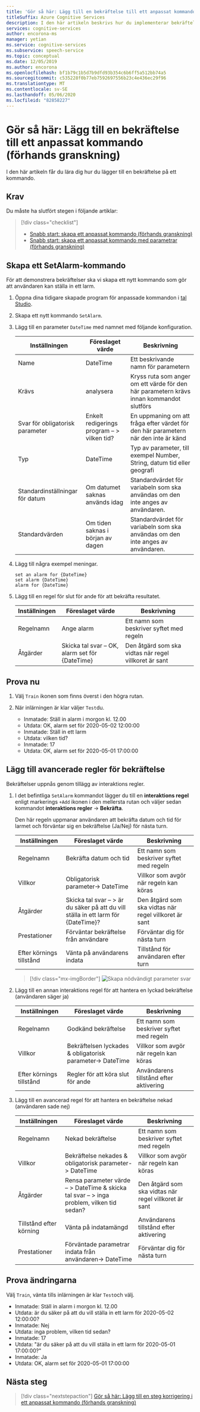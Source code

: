 ```yaml
---
title: 'Gör så här: Lägg till en bekräftelse till ett anpassat kommando (förhands granskning)'
titleSuffix: Azure Cognitive Services
description: I den här artikeln beskrivs hur du implementerar bekräftelser för ett kommando i anpassade kommandon.
services: cognitive-services
author: encorona-ms
manager: yetian
ms.service: cognitive-services
ms.subservice: speech-service
ms.topic: conceptual
ms.date: 12/05/2019
ms.author: encorona
ms.openlocfilehash: bf1b79c1b5d7b9dfd93b354c6b6ff5a512bb74a5
ms.sourcegitcommit: c535228f0b77eb7592697556b23c4e436ec29f96
ms.translationtype: MT
ms.contentlocale: sv-SE
ms.lasthandoff: 05/06/2020
ms.locfileid: "82858227"
---
```

# <a name="how-to-add-a-confirmation-to-a-custom-command-preview"></a>Gör så här: Lägg till en bekräftelse till ett anpassat kommando (förhands granskning)

I den här artikeln får du lära dig hur du lägger till en bekräftelse på ett kommando.

## <a name="prerequisites"></a>Krav

Du måste ha slutfört stegen i följande artiklar:
> [!div class="checklist"]
> *  [Snabb start: skapa ett anpassat kommando (förhands granskning)](./quickstart-custom-speech-commands-create-new.md)
> * [Snabb start: skapa ett anpassat kommando med parametrar (förhands granskning)](./quickstart-custom-speech-commands-create-parameters.md)

## <a name="create-a-setalarm-command"></a>Skapa ett SetAlarm-kommando

För att demonstrera bekräftelser ska vi skapa ett nytt kommando som gör att användaren kan ställa in ett larm.

1. Öppna dina tidigare skapade program för anpassade kommandon i [tal Studio](https://speech.microsoft.com/).
1. Skapa ett nytt kommando `SetAlarm`.
1. Lägg till en parameter `DateTime` med namnet med följande konfiguration.

   | Inställningen                           | Föreslaget värde                     |  Beskrivning                 |
   | --------------------------------- | -----------------------------------------------------| ------------|
   | Name                              | DateTime                                | Ett beskrivande namn för parametern                                |
   | Krävs                          | analysera                                 | Kryss ruta som anger om ett värde för den här parametern krävs innan kommandot slutförs |
   | Svar för obligatorisk parameter   | Enkelt redigerings program – > vilken tid?                              | En uppmaning om att fråga efter värdet för den här parametern när den inte är känd |
   | Typ                              | DateTime                                | Typ av parameter, till exempel Number, String, datum tid eller geografi   |
   | Standardinställningar för datum                     | Om datumet saknas används idag            | Standardvärdet för variabeln som ska användas om den inte anges av användaren.  |  
   | Standardvärden                     | Om tiden saknas i början av dagen     |  Standardvärdet för variabeln som ska användas om den inte anges av användaren.|

1. Lägg till några exempel meningar.
   
    ```
    set an alarm for {DateTime}
    set alarm {DateTime}
    alarm for {DateTime}
   ```

1. Lägg till en regel för slut för ande för att bekräfta resultatet.

   | Inställningen    | Föreslaget värde                               |Beskrivning                                     |
   | ---------- | ------------------------------------------------------- |-----|
   | Regelnamn  | Ange alarm                                               |    Ett namn som beskriver syftet med regeln |
   | Åtgärder    | Skicka tal svar – OK, alarm set för {DateTime}    |Den åtgärd som ska vidtas när regel villkoret är sant

## <a name="try-it-out"></a>Prova nu

1. Välj `Train` ikonen som finns överst i den högra rutan.

1. När inlärningen är klar väljer `Test`du.
    - Inmatade: Ställ in alarm i morgon kl. 12.00
    - Utdata: OK, alarm set för 2020-05-02 12:00:00
    - Inmatade: Ställ in ett larm
    - Utdata: vilken tid?
    - Inmatade: 17
    - Utdata: OK, alarm set för 2020-05-01 17:00:00

## <a name="add-the-advanced-rules-for-confirmation"></a>Lägg till avancerade regler för bekräftelse

Bekräftelser uppnås genom tillägg av interaktions regler.

1. I det befintliga `SetAlarm` kommandot lägger du till en **interaktions regel** enligt markerings `+Add` ikonen i den mellersta rutan och väljer sedan kommandot **interaktions regler** -> **Bekräfta**.

    Den här regeln uppmanar användaren att bekräfta datum och tid för larmet och förväntar sig en bekräftelse (Ja/Nej) för nästa turn.

   | Inställningen               | Föreslaget värde                                                                  | Beskrivning                                        |
   | --------------------- | -------------------------------------------------------------------------------- | -------------------------------------------------- |
   | Regelnamn             | Bekräfta datum och tid                                                                | Ett namn som beskriver syftet med regeln          |
   | Villkor            | Obligatorisk parameter-> DateTime                                                    | Villkor som avgör när regeln kan köras    |   
   | Åtgärder               | Skicka tal svar – > är du säker på att du vill ställa in ett larm för {DateTime}?     | Den åtgärd som ska vidtas när regel villkoret är sant |
   | Prestationer          | Förväntar bekräftelse från användare                                                 | Förväntar dig för nästa turn                      |
   | Efter körnings tillstånd  | Vänta på användarens indata                                                            | Tillstånd för användaren efter turn                  |
  
      > [!div class="mx-imgBorder"]
      > ![Skapa nödvändigt parameter svar](media/custom-speech-commands/add-validation-set-temperature.png)

1. Lägg till en annan interaktions regel för att hantera en lyckad bekräftelse (användaren säger ja)

   | Inställningen               | Föreslaget värde                                                                  | Beskrivning                                        |
   | --------------------- | -------------------------------------------------------------------------------- | -------------------------------------------------- |
   | Regelnamn             | Godkänd bekräftelse                                                            | Ett namn som beskriver syftet med regeln          |
   | Villkor            | Bekräftelsen lyckades & obligatorisk parameter-> DateTime                      | Villkor som avgör när regeln kan köras    |   
   | Efter körnings tillstånd | Regler för att köra slut för ande                                                          | Användarens tillstånd efter aktivering                   |

1. Lägg till en avancerad regel för att hantera en bekräftelse nekad (användaren sade nej)

   | Inställningen               | Föreslaget värde                                                                  | Beskrivning                                        |
   | --------------------- | -------------------------------------------------------------------------------- | -------------------------------------------------- |
   | Regelnamn             | Nekad bekräftelse                                                                   | Ett namn som beskriver syftet med regeln          |
   | Villkor            | Bekräftelse nekades & obligatorisk parameter-> DateTime                               | Villkor som avgör när regeln kan köras    |   
   | Åtgärder               | Rensa parameter värde – > DateTime & skicka tal svar – > inga problem, vilken tid sedan?  | Den åtgärd som ska vidtas när regel villkoret är sant |
   | Tillstånd efter körning | Vänta på indatamängd                                                                   | Användarens tillstånd efter aktivering                   |
   | Prestationer          | Förväntade parametrar indata från användaren-> DateTime                           | Förväntar dig för nästa turn                      |

## <a name="try-out-the-changes"></a>Prova ändringarna

Välj `Train`, vänta tills inlärningen är klar `Test`och välj.

- Inmatade: Ställ in alarm i morgon kl. 12.00
- Utdata: är du säker på att du vill ställa in ett larm för 2020-05-02 12:00:00?
- Inmatade: Nej
- Utdata: inga problem, vilken tid sedan?
- Inmatade: 17
- Utdata: "är du säker på att du vill ställa in ett larm för 2020-05-01 17:00:00?"
- Inmatade: Ja
- Utdata: OK, alarm set för 2020-05-01 17:00:00

## <a name="next-steps"></a>Nästa steg

> [!div class="nextstepaction"]
> [Gör så här: Lägg till en steg korrigering i ett anpassat kommando (förhands granskning)](./how-to-custom-speech-commands-one-step-correction.md)